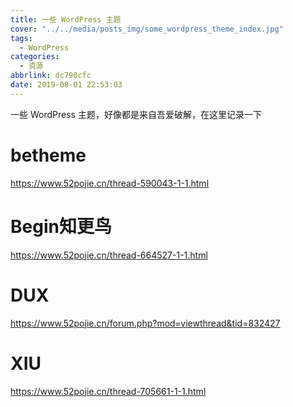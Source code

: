 ```yaml
---
title: 一些 WordPress 主题
cover: "../../media/posts_img/some_wordpress_theme_index.jpg"
tags:
  - WordPress
categories:
  - 资源
abbrlink: dc790cfc
date: 2019-08-01 22:53:03
---
```

一些 WordPress 主题，好像都是来自吾爱破解，在这里记录一下

# betheme

<https://www.52pojie.cn/thread-590043-1-1.html>

# Begin知更鸟

<https://www.52pojie.cn/thread-664527-1-1.html>

# DUX

<https://www.52pojie.cn/forum.php?mod=viewthread&tid=832427>

# XIU
<https://www.52pojie.cn/thread-705661-1-1.html>
